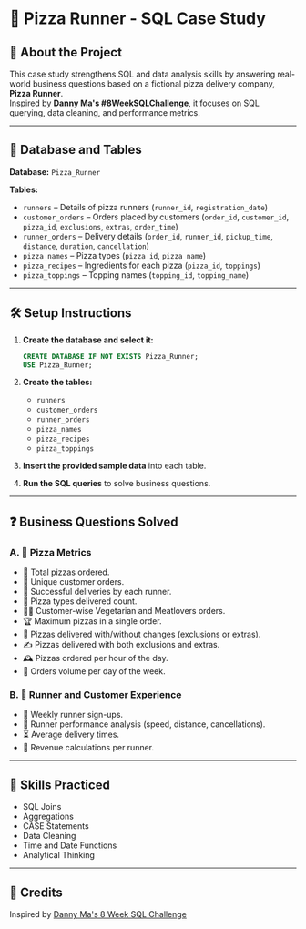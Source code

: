 # 🍕 Pizza Runner - SQL Case Study

## 🚀 About the Project
This case study strengthens SQL and data analysis skills by answering real-world business questions based on a fictional pizza delivery company, **Pizza Runner**.  
Inspired by **Danny Ma's #8WeekSQLChallenge**, it focuses on SQL querying, data cleaning, and performance metrics.

---

## 📂 Database and Tables
**Database:** `Pizza_Runner`

**Tables:**
- `runners` – Details of pizza runners (`runner_id`, `registration_date`)
- `customer_orders` – Orders placed by customers (`order_id`, `customer_id`, `pizza_id`, `exclusions`, `extras`, `order_time`)
- `runner_orders` – Delivery details (`order_id`, `runner_id`, `pickup_time`, `distance`, `duration`, `cancellation`)
- `pizza_names` – Pizza types (`pizza_id`, `pizza_name`)
- `pizza_recipes` – Ingredients for each pizza (`pizza_id`, `toppings`)
- `pizza_toppings` – Topping names (`topping_id`, `topping_name`)

---

## 🛠️ Setup Instructions

1. **Create the database and select it:**
    ```sql
    CREATE DATABASE IF NOT EXISTS Pizza_Runner;
    USE Pizza_Runner;
    ```

2. **Create the tables:**
    - `runners`
    - `customer_orders`
    - `runner_orders`
    - `pizza_names`
    - `pizza_recipes`
    - `pizza_toppings`

3. **Insert the provided sample data** into each table.

4. **Run the SQL queries** to solve business questions.

---

## ❓ Business Questions Solved

### A. 🍕 Pizza Metrics
- 🛒 Total pizzas ordered.
- 👥 Unique customer orders.
- 🚚 Successful deliveries by each runner.
- 🧾 Pizza types delivered count.
- 🧍‍♂️ Customer-wise Vegetarian and Meatlovers orders.
- 🏆 Maximum pizzas in a single order.
- 🔄 Pizzas delivered with/without changes (exclusions or extras).
- ✍️ Pizzas delivered with both exclusions and extras.
- 🕰️ Pizzas ordered per hour of the day.
- 📅 Orders volume per day of the week.

### B. 🛵 Runner and Customer Experience
- 📅 Weekly runner sign-ups.
- 🚗 Runner performance analysis (speed, distance, cancellations).
- ⏳ Average delivery times.
- 💸 Revenue calculations per runner.

---

## 🧠 Skills Practiced
- SQL Joins
- Aggregations
- CASE Statements
- Data Cleaning
- Time and Date Functions
- Analytical Thinking

---

## 📢 Credits
Inspired by [Danny Ma's 8 Week SQL Challenge](https://8weeksqlchallenge.com/)
